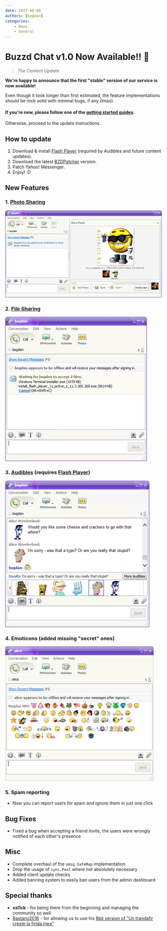 ```yaml
---
date: 2025-06-08
authors: [bogdan]
categories:
    - News
    - General
---
```


# Buzzd Chat v1.0 Now Available!! 🥳

> _The Content Update_

**We're happy to announce that the first "stable" version of our service is now available!**

Even though it took longer than first estimated, the feature implementations should be rock solid with minimal bugs, if any (lmao).

#### If you're new, please follow one of the [getting started guides](../../index.md).
Otherwise, proceed to the update instructions.

## How to update
1. Download & install [Flash Player](../../downloads/flash-player.md) (required by Audibles and future content updates).
2. Download the latest [BZDPatcher](../../downloads/bzd-patcher.md) version.
3. Patch Yahoo! Messenger.
4. Enjoy! :D

## New Features
### 1. [Photo Sharing](https://www.youtube.com/watch?v=QgUXWmwg5Ts)
![photo sharing preview](./images/feature-preview-photo-sharing.png)

### 2. [File Sharing](https://www.youtube.com/watch?v=9rUyqyAl4VM)
![file sharing preview](./images/feature-preview-file-sharing.png)

### 3.  [Audibles](https://www.youtube.com/watch?v=IiU8yBd2E74) (requires [Flash Player](../../downloads/flash-player.md))
![audibles preview](./images/feature-preview-audibles.png)
### 4. Emoticons (added missing "secret" ones)
![secret emojis preview](./images/feature-preview-secret-emojis.png)

### 5.  Spam reporting
- Now you can report users for spam and ignore them in just one click

## Bug Fixes
- Fixed a bug when accepting a friend invite, the users were wrongly notified of each other's presence

## Misc
- Complete overhaul of the `ymsg.SafeMap` implementation
- Drop the usage of `sync.Pool` where not absolutely necessary
- Added client update checks
- Added banning system to easily ban users from the admin dashboard 

## Special thanks
- **xsl1ck** - for being there from the beginning and managing the community so well
- [Bastanu2016](https://www.youtube.com/@Bastanu-qj2ll) - for allowing us to use his [8bit version of "Un trandafir creste la firida mea"](https://www.youtube.com/watch?v=2tTY6A5XisU)
